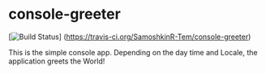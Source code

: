 console-greeter
=================
[![Build Status](https://travis-ci.org/SamoshkinR-Tem/console-greeter.svg?branch=master)]
(https://travis-ci.org/SamoshkinR-Tem/console-greeter)

This is the simple console app.
Depending on the day time and Locale, the application greets the World!
